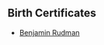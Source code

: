 ## Birth Certificates
* <a href="https://ancestry.gordonrudman.com/evidence/birthCertificates/17940409-BenjaminRudman-Birth.jpg" target="_blank">Benjamin Rudman</a>